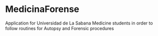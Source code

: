 MedicinaForense
===============

Application for Universidad de La Sabana Medicine students in order to follow routines for Autopsy and Forensic procedures
